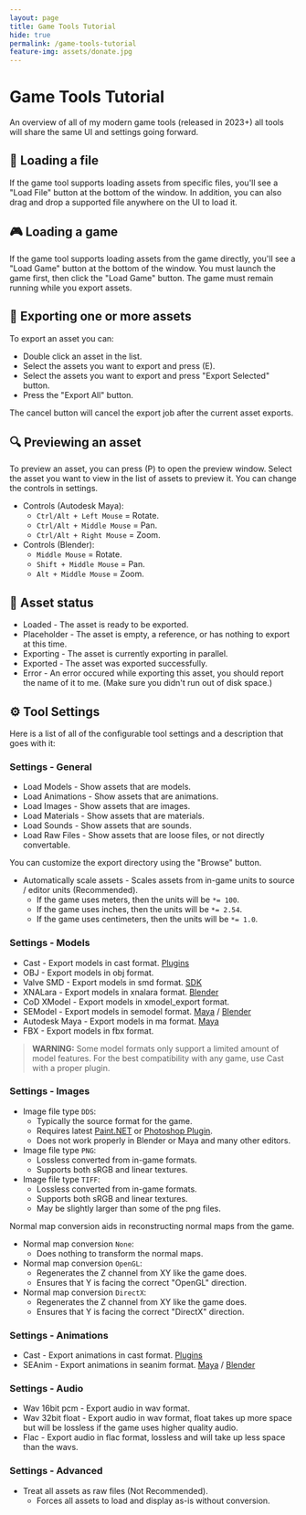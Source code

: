 ```yaml
---
layout: page
title: Game Tools Tutorial
hide: true
permalink: /game-tools-tutorial
feature-img: assets/donate.jpg
---
```


# Game Tools Tutorial
An overview of all of my modern game tools (released in 2023+) all tools will share the same UI and settings going forward.

## 📂 Loading a file
If the game tool supports loading assets from specific files, you'll see a "Load File" button at the bottom of the window. In addition, you can also drag and drop a supported file anywhere on the UI to load it.

## 🎮 Loading a game
If the game tool supports loading assets from the game directly, you'll see a "Load Game" button at the bottom of the window. You must launch the game first, then click the "Load Game" button. The game must remain running while you export assets.

## 💾 Exporting one or more assets
To export an asset you can:
- Double click an asset in the list.
- Select the assets you want to export and press (E).
- Select the assets you want to export and press "Export Selected" button.
- Press the "Export All" button.

The cancel button will cancel the export job after the current asset exports.

## 🔍 Previewing an asset
To preview an asset, you can press (P) to open the preview window. Select the asset you want to view in the list of assets to preview it. You can change the controls in settings.

- Controls (Autodesk Maya):
  - `Ctrl/Alt + Left Mouse` = Rotate.
  - `Ctrl/Alt + Middle Mouse` = Pan.
  - `Ctrl/Alt + Right Mouse` = Zoom.
- Controls (Blender):
  - `Middle Mouse` = Rotate.
  - `Shift + Middle Mouse` = Pan.
  - `Alt + Middle Mouse` = Zoom.

## 🚦 Asset status
- Loaded - The asset is ready to be exported.
- Placeholder - The asset is empty, a reference, or has nothing to export at this time.
- Exporting - The asset is currently exporting in parallel.
- Exported - The asset was exported successfully.
- Error - An error occured while exporting this asset, you should report the name of it to me. (Make sure you didn't run out of disk space.)

## ⚙️ Tool Settings
Here is a list of all of the configurable tool settings and a description that goes with it:

### Settings - General
- Load Models - Show assets that are models.
- Load Animations - Show assets that are animations.
- Load Images - Show assets that are images.
- Load Materials - Show assets that are materials.
- Load Sounds - Show assets that are sounds.
- Load Raw Files - Show assets that are loose files, or not directly convertable.

You can customize the export directory using the "Browse" button.

- Automatically scale assets - Scales assets from in-game units to source / editor units (Recommended).
  - If the game uses meters, then the units will be `*= 100`.
  - If the game uses inches, then the units will be `*= 2.54`.
  - If the game uses centimeters, then the units will be `*= 1.0`.

### Settings - Models
- Cast - Export models in cast format. [Plugins](https://github.com/dtzxporter/cast)
- OBJ - Export models in obj format.
- Valve SMD - Export models in smd format. [SDK](https://developer.valvesoftware.com/wiki/Maya#Source_SDK_plug-ins)
- XNALara - Export models in xnalara format. [Blender](https://github.com/johnzero7/XNALaraMesh)
- CoD XModel - Export models in xmodel_export format.
- SEModel - Export models in semodel format. [Maya](https://github.com/dtzxporter/SETools) / [Blender](https://github.com/dtzxporter/io_model_semodel)
- Autodesk Maya - Export models in ma format. [Maya](https://www.autodesk.com/products/maya)
- FBX - Export models in fbx format.

> **WARNING:** Some model formats only support a limited amount of model features. For the best compatibility with any game, use Cast with a proper plugin.

### Settings - Images
- Image file type `DDS`:
  - Typically the source format for the game.
  - Requires latest [Paint.NET](https://www.getpaint.net/) or [Photoshop Plugin](https://github.com/GameTechDev/Intel-Texture-Works-Plugin).
  - Does not work properly in Blender or Maya and many other editors.
- Image file type `PNG`:
  - Lossless converted from in-game formats.
  - Supports both sRGB and linear textures.
- Image file type `TIFF`:
  - Lossless converted from in-game formats.
  - Supports both sRGB and linear textures.
  - May be slightly larger than some of the png files.

Normal map conversion aids in reconstructing normal maps from the game.

- Normal map conversion `None`:
  - Does nothing to transform the normal maps.
- Normal map conversion `OpenGL`:
  - Regenerates the Z channel from XY like the game does.
  - Ensures that Y is facing the correct "OpenGL" direction.
- Normal map conversion `DirectX`:
  - Regenerates the Z channel from XY like the game does.
  - Ensures that Y is facing the correct "DirectX" direction.

### Settings - Animations
- Cast - Export animations in cast format. [Plugins](https://github.com/dtzxporter/cast)
- SEAnim - Export animations in seanim format. [Maya](https://github.com/dtzxporter/SETools) / [Blender](https://github.com/SE2Dev/io_anim_seanim)

### Settings - Audio
- Wav 16bit pcm - Export audio in wav format.
- Wav 32bit float - Export audio in wav format, float takes up more space but will be lossless if the game uses higher quality audio.
- Flac - Export audio in flac format, lossless and will take up less space than the wavs.

### Settings - Advanced
- Treat all assets as raw files (Not Recommended).
  - Forces all assets to load and display as-is without conversion.